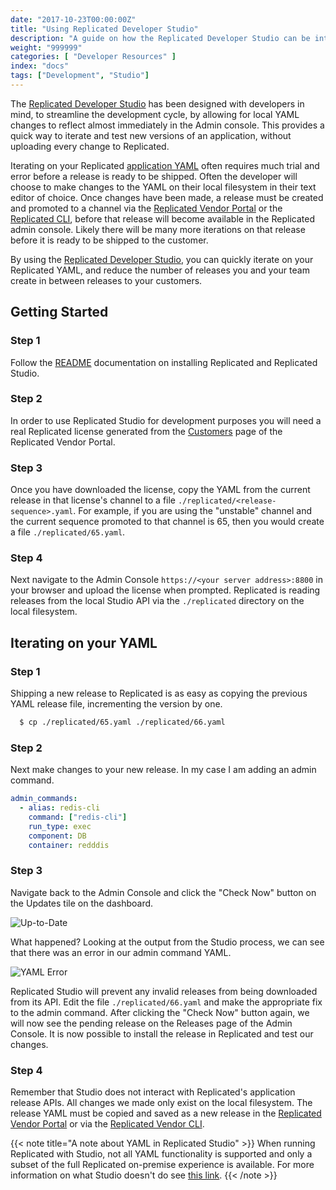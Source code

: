 ```yaml
---
date: "2017-10-23T00:00:00Z"
title: "Using Replicated Developer Studio"
description: "A guide on how the Replicated Developer Studio can be integrated into your Replicated development workflow."
weight: "999999"
categories: [ "Developer Resources" ]
index: "docs"
tags: ["Development", "Studio"]
---
```


The [Replicated Developer Studio](https://github.com/replicatedhq/studio) has been designed with developers in mind, to streamline the development cycle, by allowing for local YAML changes to reflect almost immediately in the Admin console. This provides a quick way to iterate and test new versions of an application, without uploading every change to Replicated.

Iterating on your Replicated [application YAML](https://help.replicated.com/docs/packaging-an-application/yaml-overview/) often requires much trial and error before a release is ready to be shipped. Often the developer will choose to make changes to the YAML on their local filesystem in their text editor of choice. Once changes have been made, a release must be created and promoted to a channel via the [Replicated Vendor Portal](https://vendor.replicated.com/) or the [Replicated CLI](https://github.com/replicatedhq/replicated), before that release will become available in the Replicated admin console. Likely there will be many more iterations on that release before it is ready to be shipped to the customer.

By using the [Replicated Developer Studio](https://github.com/replicatedhq/studio), you can quickly iterate on your Replicated YAML, and reduce the number of releases you and your team create in between releases to your customers.

## Getting Started

### Step 1 
Follow the [README](https://github.com/replicatedhq/studio) documentation on installing Replicated and Replicated Studio.

### Step 2
In order to use Replicated Studio for development purposes you will need a real Replicated license generated from the [Customers](https://vendor.replicated.com/customers) page of the Replicated Vendor Portal.

### Step 3
Once you have downloaded the license, copy the YAML from the current release in that license's channel to a file `./replicated/<release-sequence>.yaml`. For example, if you are using the "unstable" channel and the current sequence promoted to that channel is 65, then you would create a file `./replicated/65.yaml`. 

### Step 4
Next navigate to the Admin Console `https://<your server address>:8800` in your browser and upload the license when prompted. Replicated is reading releases from the local Studio API via the `./replicated` directory on the local filesystem.

## Iterating on your YAML

### Step 1
Shipping a new release to Replicated is as easy as copying the previous YAML release file, incrementing the version by one.
```bash
  $ cp ./replicated/65.yaml ./replicated/66.yaml
```

### Step 2
Next make changes to your new release. In my case I am adding an admin command.
```yaml
admin_commands:
  - alias: redis-cli
    command: ["redis-cli"]
    run_type: exec
    component: DB
    container: redddis
```

### Step 3
Navigate back to the Admin Console and click the "Check Now" button on the Updates tile on the dashboard.
   
![Up-to-Date](/images/post-screens/using-replicated-studio-to-quickly-iterate-on-your-yaml/up-to-date.png)
   
What happened? Looking at the output from the Studio process, we can see that there was an error in our admin command YAML.
   
![YAML Error](/images/post-screens/using-replicated-studio-to-quickly-iterate-on-your-yaml/studio-log.png)
   
Replicated Studio will prevent any invalid releases from being downloaded from its API. Edit the file `./replicated/66.yaml` and make the appropriate fix to the admin command. After clicking the "Check Now" button again, we will now see the pending release on the Releases page of the Admin Console. It is now possible to install the release in Replicated and test our changes.

### Step 4
Remember that Studio does not interact with Replicated's application release APIs. All changes we made only exist on the local filesystem. The release YAML must be copied and saved as a new release in the [Replicated Vendor Portal](https://vendor.replicated.com/) or via the [Replicated Vendor CLI](/api/replicated-vendor-cli/).

{{< note title="A note about YAML in Replicated Studio" >}}
When running Replicated with Studio, not all YAML functionality is supported and only a subset of the full Replicated on-premise experience is available. For more information on what Studio doesn't do see [this link](https://github.com/replicatedhq/studio#what-it-doesnt-do).
{{< /note >}}
